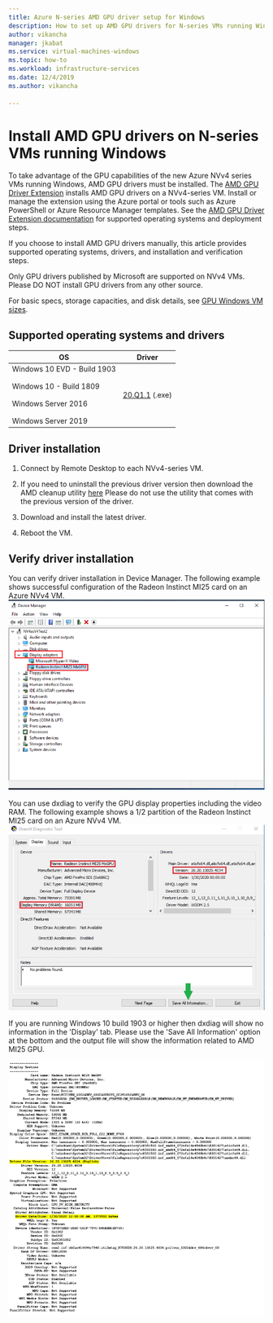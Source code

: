 ```yaml
---
title: Azure N-series AMD GPU driver setup for Windows 
description: How to set up AMD GPU drivers for N-series VMs running Windows Server or Windows in Azure
author: vikancha
manager: jkabat
ms.service: virtual-machines-windows
ms.topic: how-to
ms.workload: infrastructure-services
ms.date: 12/4/2019
ms.author: vikancha

---
```


# Install AMD GPU drivers on N-series VMs running Windows

To take advantage of the GPU capabilities of the new Azure NVv4 series VMs running Windows, AMD GPU drivers must be installed. The [AMD GPU Driver Extension](../extensions/hpccompute-amd-gpu-windows.md) installs AMD GPU drivers on a NVv4-series VM. Install or manage the extension using the Azure portal or tools such as Azure PowerShell or Azure Resource Manager templates. See the [AMD GPU Driver Extension documentation](../extensions/hpccompute-amd-gpu-windows.md) for supported operating systems and deployment steps.

If you choose to install AMD GPU drivers manually, this article provides supported operating systems, drivers, and installation and verification steps.

Only GPU drivers published by Microsoft are supported on NVv4 VMs. Please DO NOT install GPU drivers from any other source.

For basic specs, storage capacities, and disk details, see [GPU Windows VM sizes](sizes-gpu.md?toc=%2fazure%2fvirtual-machines%2fwindows%2ftoc.json).



## Supported operating systems and drivers

| OS | Driver |
| -------- |------------- |
| Windows 10 EVD - Build 1903 <br/><br/>Windows 10 - Build 1809<br/><br/>Windows Server 2016<br/><br/>Windows Server 2019 | [20.Q1.1](https://download.microsoft.com/download/3/8/9/3893407b-e8aa-4079-8592-735d7dd1c19a/Radeon-Pro-Software-for-Enterprise-GA.exe) (.exe) |


## Driver installation

1. Connect by Remote Desktop to each NVv4-series VM.

2. If you need to uninstall the previous driver version then download the AMD cleanup utility [here](https://download.microsoft.com/download/4/f/1/4f19b714-9304-410f-9c64-826404e07857/AMDCleanupUtilityni.exe) Please do not use the utility that comes with the previous version of the driver.

3. Download and install the latest driver.

4. Reboot the VM.

## Verify driver installation

You can verify driver installation in Device Manager. The following example shows successful configuration of the Radeon Instinct MI25 card on an Azure NVv4 VM.
<br />
![GPU driver properties](./media/n-series-amd-driver-setup/device-manager.png)

You can use dxdiag to verify the GPU display properties including the video RAM. The following example shows a 1/2 partition of the Radeon Instinct MI25 card on an Azure NVv4 VM.
<br />
![GPU driver properties](./media/n-series-amd-driver-setup/dxdiag-output.png)

If you are running Windows 10 build 1903 or higher then dxdiag will show no information in the 'Display' tab. Please use the 'Save All Information' option at the bottom and the output file will show the information related to AMD MI25 GPU.

![GPU driver properties](./media/n-series-amd-driver-setup/dxdiag-details.png)


